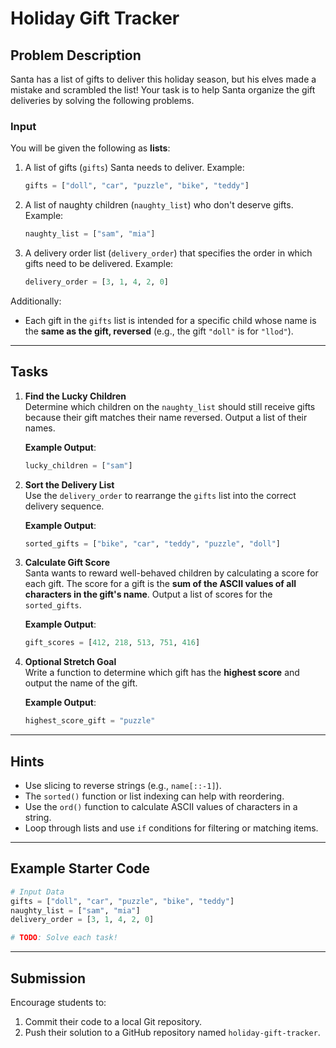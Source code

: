 
# Holiday Gift Tracker

## Problem Description

Santa has a list of gifts to deliver this holiday season, but his elves made a mistake and scrambled the list! Your task is to help Santa organize the gift deliveries by solving the following problems.

### Input

You will be given the following as **lists**:
1. A list of gifts (`gifts`) Santa needs to deliver. Example:  
   ```python
   gifts = ["doll", "car", "puzzle", "bike", "teddy"]
   ```
2. A list of naughty children (`naughty_list`) who don't deserve gifts. Example:  
   ```python
   naughty_list = ["sam", "mia"]
   ```
3. A delivery order list (`delivery_order`) that specifies the order in which gifts need to be delivered. Example:  
   ```python
   delivery_order = [3, 1, 4, 2, 0]
   ```

Additionally:
- Each gift in the `gifts` list is intended for a specific child whose name is the **same as the gift, reversed** (e.g., the gift `"doll"` is for `"llod"`).  

---

## Tasks

1. **Find the Lucky Children**  
   Determine which children on the `naughty_list` should still receive gifts because their gift matches their name reversed. Output a list of their names.  

   **Example Output**:  
   ```python
   lucky_children = ["sam"]
   ```

2. **Sort the Delivery List**  
   Use the `delivery_order` to rearrange the `gifts` list into the correct delivery sequence.  

   **Example Output**:  
   ```python
   sorted_gifts = ["bike", "car", "teddy", "puzzle", "doll"]
   ```

3. **Calculate Gift Score**  
   Santa wants to reward well-behaved children by calculating a score for each gift. The score for a gift is the **sum of the ASCII values of all characters in the gift's name**. Output a list of scores for the `sorted_gifts`.  

   **Example Output**:  
   ```python
   gift_scores = [412, 218, 513, 751, 416]
   ```

4. **Optional Stretch Goal**  
   Write a function to determine which gift has the **highest score** and output the name of the gift.  

   **Example Output**:  
   ```python
   highest_score_gift = "puzzle"
   ```

---

## Hints

- Use slicing to reverse strings (e.g., `name[::-1]`).
- The `sorted()` function or list indexing can help with reordering.
- Use the `ord()` function to calculate ASCII values of characters in a string.
- Loop through lists and use `if` conditions for filtering or matching items.

---

## Example Starter Code

```python
# Input Data
gifts = ["doll", "car", "puzzle", "bike", "teddy"]
naughty_list = ["sam", "mia"]
delivery_order = [3, 1, 4, 2, 0]

# TODO: Solve each task!
```

---

## Submission

Encourage students to:
1. Commit their code to a local Git repository.  
2. Push their solution to a GitHub repository named `holiday-gift-tracker`.
